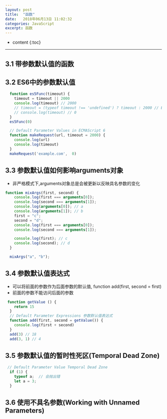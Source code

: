 ```yaml
---
layout: post
title:  "函数"
date:   2018年06月13日 11:02:32
categories: JavaScript
excerpt: 函数
---
```


* content
{:toc}

---

## 3.1 带参数默认值的函数
## 3.2 ES6中的参数默认值
```javascript
  function es5Func(timeout) {
    timeout = timeout || 2000
    console.log(timeout) // 2000
    // timeout = (typeof timeout !== 'undefined') ? timeout : 2000 // ES5这种模式很常用
    // console.log(timeout) // 0
  }
  es5Func(0)

  // Default Parameter Values in ECMAScript 6
  function makeRequest(url, timeout = 2000) {
    console.log(url)
    console.log(timeout)
  }
  makeRequest('example.com',  0)
```
## 3.3 参数默认值如何影响arguments对象
- 非严格模式下,arguments对象总是会被更新以反映具名参数的变化
```javascript
function mixArgs(first, second) {
    console.log(first === arguments[0]);
    console.log(second === arguments[1]);
    console.log(arguments[0]); // a
    console.log(arguments[1]); // b
    first = "c";
    second = "d";
    console.log(first === arguments[0]);
    console.log(second === arguments[1]);

    console.log(first); // c
    console.log(second); // d
  }

  mixArgs("a", "b");
```

## 3.4 参数默认值表达式
- 可以将前面的参数作为后面参数的默认值, function add(first, second = first)
- 前面的参数不能访问后面的参数
```javascript
 function getValue () {
    return 15
  }
  // Default Parameter Expressions 参数默认值表达式
  function add(first, second = getValue()) {
    console.log(first + second)
  }
  add(3) // 18
  add(3, 1) // 4
```

## 3.5 参数默认值的暂时性死区(Temporal Dead Zone)
```javascript
 // Default Parameter Value Temporal Dead Zone
  if (1) {
    typeof a;  // 会抛出错
    let a = 3;
  }
```
## 3.6 使用不具名参数(Working with Unnamed Parameters)
